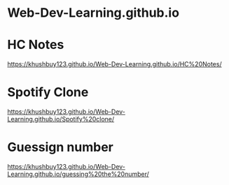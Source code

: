 # Web-Dev-Learning.github.io

# HC Notes
https://khushbuy123.github.io/Web-Dev-Learning.github.io/HC%20Notes/

# Spotify Clone
https://khushbuy123.github.io/Web-Dev-Learning.github.io/Spotify%20clone/

# Guessign number
https://khushbuy123.github.io/Web-Dev-Learning.github.io/guessing%20the%20number/
